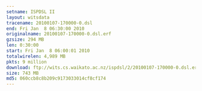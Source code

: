 ```yaml
---
setname: ISPDSL II
layout: witsdata
tracename: 20100107-170000-0.dsl
end: Fri Jan  8 06:30:00 2010
originalname: 20100107-170000-0.dsl.erf
gzsize: 294 MB
len: 0:30:00
start: Fri Jan  8 06:00:01 2010
totalwirelen: 4,989 MB
pkts: 9 million
download: ftp://wits.cs.waikato.ac.nz/ispdsl/2/20100107-170000-0.dsl.erf.gz
size: 743 MB
md5: 060ccb8c8b209c9173033014cf8cf174
---
```

